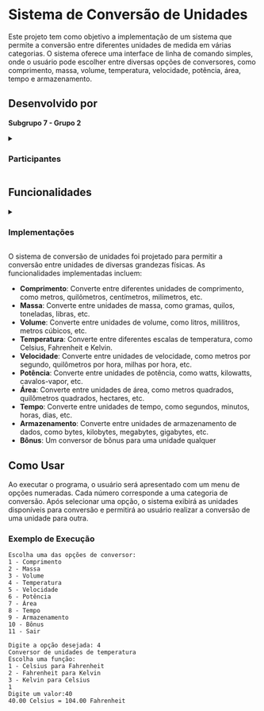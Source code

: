 # Sistema de Conversão de Unidades

Este projeto tem como objetivo a implementação de um sistema que permite a conversão entre diferentes unidades de medida em várias categorias. O sistema oferece uma interface de linha de comando simples, onde o usuário pode escolher entre diversas opções de conversores, como comprimento, massa, volume, temperatura, velocidade, potência, área, tempo e armazenamento.

## Desenvolvido por

**Subgrupo 7 - Grupo 2**
<details><summary><h3>Participantes</h3></summary>
<!--Esses códigos vcs podem usar pra melhorar o read-me do perfil de vcs
Vejam mais detalhes aqui
https://github.com/anuraghazra/github-readme-stats/tree/master/themes-->

| ![Anurag's GitHub stats](https://github-readme-stats.vercel.app/api?username=JadsonEng&show_icons=true&theme=neon&locale=pt-br) | ![Anurag's GitHub stats](https://github-readme-stats.vercel.app/api?username=LucasRibeiro36&show_icons=true&theme=neon&locale=pt-br) |
| --- | --- | 
| ![Anurag's GitHub stats](https://github-readme-stats.vercel.app/api?username=Ltiicia&show_icons=true&theme=neon&locale=pt-br) | ![Anurag's GitHub stats](https://github-readme-stats.vercel.app/api?username=PhD-Anibal&show_icons=true&theme=neon&locale=pt-br) | 
| ![Anurag's GitHub stats](https://github-readme-stats.vercel.app/api?username=thiagosousa81&show_icons=true&theme=neon&locale=pt-br) | ![Anurag's GitHub stats](https://github-readme-stats.vercel.app/api?username=JoseBrunoSouza&show_icons=true&theme=neon&locale=pt-br) |

</details>

## Funcionalidades

<details><summary><h3>Implementações</h3></summary>

As marcadas já estão implementadas

- [x] 1 - Distância
- [x] 2 - Massa
- [x] 3 - Volume
- [x] 4 - Temperatura
- [x] 5 - Velocidade
- [x] 6 - Potência
- [x] 7 - Área
- [x] 8 - Tempo
- [ ] 9 - Armazenamento
- [ ] 10 - Bônus

</details>

O sistema de conversão de unidades foi projetado para permitir a conversão entre unidades de diversas grandezas físicas. As funcionalidades implementadas incluem:

- **Comprimento**: Converte entre diferentes unidades de comprimento, como metros, quilômetros, centímetros, milímetros, etc.
- **Massa**: Converte entre unidades de massa, como gramas, quilos, toneladas, libras, etc.
- **Volume**: Converte entre unidades de volume, como litros, mililitros, metros cúbicos, etc.
- **Temperatura**: Converte entre diferentes escalas de temperatura, como Celsius, Fahrenheit e Kelvin.
- **Velocidade**: Converte entre unidades de velocidade, como metros por segundo, quilômetros por hora, milhas por hora, etc.
- **Potência**: Converte entre unidades de potência, como watts, kilowatts, cavalos-vapor, etc.
- **Área**: Converte entre unidades de área, como metros quadrados, quilômetros quadrados, hectares, etc.
- **Tempo**: Converte entre unidades de tempo, como segundos, minutos, horas, dias, etc.
- **Armazenamento**: Converte entre unidades de armazenamento de dados, como bytes, kilobytes, megabytes, gigabytes, etc.
- **Bônus**: Um conversor de bônus para uma unidade qualquer

## Como Usar

Ao executar o programa, o usuário será apresentado com um menu de opções numeradas. Cada número corresponde a uma categoria de conversão. Após selecionar uma opção, o sistema exibirá as unidades disponíveis para conversão e permitirá ao usuário realizar a conversão de uma unidade para outra.

### Exemplo de Execução

    Escolha uma das opções de conversor: 
    1 - Comprimento 
    2 - Massa 
    3 - Volume 
    4 - Temperatura 
    5 - Velocidade 
    6 - Potência 
    7 - Área 
    8 - Tempo 
    9 - Armazenamento 
    10 - Bônus
    11 - Sair

    Digite a opção desejada: 4
    Conversor de unidades de temperatura
    Escolha uma função:
    1 - Celsius para Fahrenheit
    2 - Fahrenheit para Kelvin
    3 - Kelvin para Celsius
    1
    Digite um valor:40
    40.00 Celsius = 104.00 Fahrenheit

